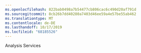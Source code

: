 ```yaml
---
ms.openlocfilehash: 822bab0498a7b54477cb806cac6c490d20af791d
ms.sourcegitcommit: 8cb26b7dd40280a7403d46ee59a4e57be55ab462
ms.translationtype: MT
ms.contentlocale: de-DE
ms.lasthandoff: 10/17/2019
ms.locfileid: "68185526"
---
```

Analysis Services

